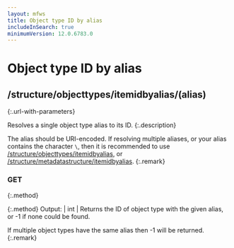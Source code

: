 ```yaml
---
layout: mfws
title: Object type ID by alias
includeInSearch: true
minimumVersion: 12.0.6783.0
---
```


# Object type ID by alias

## /structure/objecttypes/itemidbyalias/(alias)
{:.url-with-parameters}

Resolves a single object type alias to its ID.
{:.description}

The alias should be URI-encoded.  If resolving multiple aliases, or your alias contains the character `\`, then it is recommended to use [/structure/objecttypes/itemidbyalias](../), or [/structure/metadatastructure/itemidbyalias](/APIs/REST-API/Reference/resources/structure/itemidbyalias/).
{:.remark}

### GET
{:.method}

{:.method}
Output: | int
| Returns the ID of object type with the given alias, or -1 if none could be found.

If multiple object types have the same alias then -1 will be returned.
{:.remark}